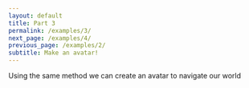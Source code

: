 ```yaml
---
layout: default
title: Part 3
permalink: /examples/3/
next_page: /examples/4/
previous_page: /examples/2/
subtitle: Make an avatar!
---
```


Using the same method we can create an avatar to navigate our world